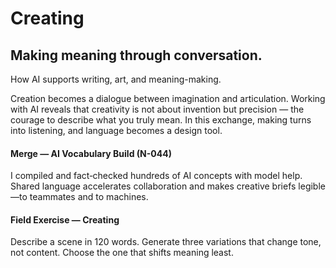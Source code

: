 # Creating

## Making meaning through conversation.

How AI supports writing, art, and meaning-making.

Creation becomes a dialogue between imagination and articulation. Working with AI reveals that creativity is not about invention but precision — the courage to describe what you truly mean. In this exchange, making turns into listening, and language becomes a design tool.

#### Merge — AI Vocabulary Build (N-044)

I compiled and fact‑checked hundreds of AI concepts with model help. Shared language accelerates collaboration and makes creative briefs legible—to teammates and to machines.

#### Field Exercise — Creating

Describe a scene in 120 words. Generate three variations that change tone, not content. Choose the one that shifts meaning least.
